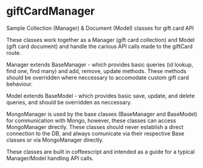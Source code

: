 # giftCardManager
Sample Collection (Manager) &amp; Document (Model) classes for gift card API

These classes work together as a Manager (gift card collection) and Model (gift card document) and 
handle the carious API calls made to the giftCard route.

Manager extends BaseManager - which provides basic queries (id lookup, find one, find many) and add, remove, update methods. 
These methods should be overridden where neccessary to accomodate custom gift card behaviour.

Model extends BaseModel - which provides basic save, update, and delete queries, and should be overridden as neccessary.

MongoManager is used by the base classes (BaseManager and BaseModel) for communication with Mongo, however, these 
classes can access MongoManager directly. These classes should never establish a direct connection to the DB, and always 
comunicate via their respective Base classes or via MongoManager directly.

These classes are built in coffeescript and intended as a guide for a typical Manager/Model handling API calls.
